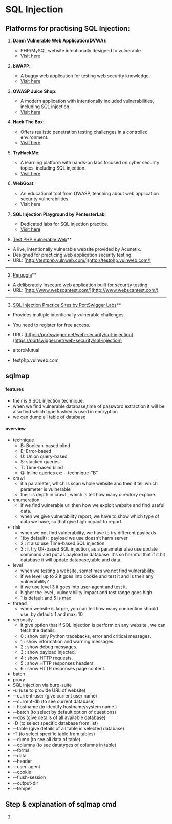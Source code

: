 # SQL Injection
## Platforms for practising SQL Injection:
1. **Damn Vulnerable Web Application(DVWA):**
	- PHP/MySQL website intentionally designed to vulnerable
	- [Visit here](https://buydomainnames.co.uk/domain/dvwa.co.uk?offer=parked)
2. **bWAPP**:
    - A buggy web application for testing web security knowledge.
    - [Visit here](http://www.itsecgames.com/)
3.  **OWASP Juice Shop**:
    - A modern application with intentionally included vulnerabilities, including SQL injection.
    - [Visit here](https://owasp.org/www-project-juice-shop/)
4. **Hack The Box**:
    - Offers realistic penetration testing challenges in a controlled environment.
    - [Visit here](https://www.hackthebox.com/)
5. **TryHackMe**:
    - A learning platform with hands-on labs focused on cyber security topics, including SQL injection.
    - [Visit here](https://tryhackme.com/)
6. **WebGoat**:
    - An educational tool from OWASP, teaching about web application security vulnerabilities.
    - Visit here
7. **SQL Injection Playground by PentesterLab**:
    - Dedicated labs for SQL injection practice.
    - [Visit here](https://pentesterlab.com/)

1.  [Test PHP Vulnerable Web](http://testphp.vulnweb.com/)**

- A live, intentionally vulnerable website provided by Acunetix.
- Designed for practicing web application security testing.
- URL: [http://testphp.vulnweb.com/](http://testphp.vulnweb.com/)

---

2. [Peruggia](http://www.webscantest.com/)**

- A deliberately insecure web application built for security testing.
- URL: [http://www.webscantest.com/](http://www.webscantest.com/)

---
3. [SQL Injection Practice Sites by PortSwigger Labs](https://portswigger.net/web-security/sql-injection)**

- Provides multiple intentionally vulnerable challenges.
- You need to register for free access.
- URL: [https://portswigger.net/web-security/sql-injection](https://portswigger.net/web-security/sql-injection)

- altoroMutual 
- testphp.vulnweb.com

## sqlmap
#### features
- their is 6 SQL injection technique.
- when we find vulnerable database,time of password extraction it will be also find which type hashed is used in encryption. 
- we can dump all table of database
#### overview
- technique
	- B: Boolean-based blind
	- E: Error-based
	- U: Union query-based
	- S: stacked queries
	- T: Time-based blind
	- Q: Inline queries
	ex: --technique-"B" 
- crawl
	- it a parameter, which is scan whole website and then it tell which parameter is vulnerable
	- their is depth in crawl , which is tell how many directory explore. 
- enumeration
	- if we find vulnerable url then how we exploit website and find useful data.
	- when we give vulnerability report, we have to show which type of data we have, so that give high impact to report.
- risk
	- when we not find vulnerability, we have to try different payloads
	- 1(by default) : payload we use doesn't harm server
	- 2 : it also use Time-based SQL injection
	- 3 : it try OR-based SQL injection, as a parameter also use update command and put as payload in database. it's so harmful that if it hit database it will update database,table and data.
- level
	- when we testing a website, sometimes we not find vulnerability.
	- if we level up to 2 it goes into cookie and test it and is their any vulnerability?
	- if we use level 3 it goes into user-agent and test it.
	- higher the level , vulnerability impact and test range goes high.
	- 1 is default and 5 is max 
- thread 
	- when website is larger, you can tell how many connection should use. by default: 1 and max: 10
- verbosity
	- it give option that if SQL injection is perform on any website , we can fetch the details.
	- 0 : show only Python tracebacks, error and critical messages.
	- 1 : show information and warning messages.
	- 2 : show debug messages.
	- 3 : show payload injected.
	- 4 : show HTTP requests.
	- 5 : show HTTP responses headers.
	- 6 : show HTTP responses page content.
- batch
- proxy
- SQL injection via burp-suite
- -u (use to provide URL of website)
- --current-user (give current user name)
- --current-db (to see current database)
- --hostname (to identify hostname/system name )
- --batch (to select by default option of questions)
- --dbs (give details of all available database)
- -D (to select specific database from list)
- --table (give details of all table in selected database)
- -T (to select specific table from tables)
- --dump (to see all data of table)
- --columns (to see datatypes of columns in table)
-  --forms
-  --data
- --header
- --user-agent
- --cookie
- --flush-session
- --output-dir
- --temper

## Step & explanation of sqlmap cmd
1. 
